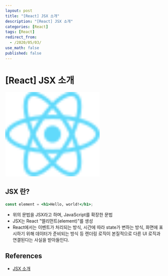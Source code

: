 ```yaml
---
layout: post
title: "[React] JSX 소개"
description: "[React] JSX 소개"
categories: [React]
tags: [React]
redirect_from:
  - /2020/05/03/
use_math: false
published: false
---
```


# [React] JSX 소개

<img src="/assets/images/posts/logos/react-logo.svg" width="300">

## JSX 란?

```jsx
const element = <h1>Hello, world!</h1>;
```

- 위의 문법을 JSX라고 하며, JavaScript를 확장한 문법
- JSX는 React "엘리먼트(element)"를 생성
- React에서는 이벤트가 처리되는 방식, 시간에 따라 state가 변하는 방식, 화면에 표시하기 위해 데이터가 준비되는 방식 등 렌더링 로직이 본질적으로 다른 UI 로직과 연결된다는 사실을 받아들인다.

## References

- [JSX 소개](https://ko.reactjs.org/docs/introducing-jsx.html)
